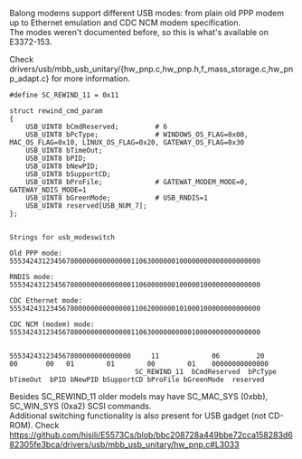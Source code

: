 Balong modems support different USB modes: from plain old PPP modem up to Ethernet emulation and CDC NCM modem specification.  
The modes weren't documented before, so this is what's available on E3372-153.

Check drivers/usb/mbb_usb_unitary/{hw_pnp.c,hw_pnp.h,f_mass_storage.c,hw_pnp_adapt.c} for more information.
```
#define SC_REWIND_11 = 0x11

struct rewind_cmd_param
{
    USB_UINT8 bCmdReserved;         # 6
    USB_UINT8 bPcType;              # WINDOWS_OS_FLAG=0x00, MAC_OS_FLAG=0x10, LINUX_OS_FLAG=0x20, GATEWAY_OS_FLAG=0x30
    USB_UINT8 bTimeOut;
    USB_UINT8 bPID;
    USB_UINT8 bNewPID;
    USB_UINT8 bSupportCD;
    USB_UINT8 bProFile;             # GATEWAT_MODEM_MODE=0, GATEWAY_NDIS_MODE=1
    USB_UINT8 bGreenMode;           # USB_RNDIS=1
    USB_UINT8 reserved[USB_NUM_7];
};


Strings for usb_modeswitch

Old PPP mode:
55534243123456780000000000000011063000000100000000000000000000

RNDIS mode:
55534243123456780000000000000011060000000100000100000000000000

CDC Ethernet mode:
55534243123456780000000000000011062000000101000100000000000000

CDC NCM (modem) mode:
55534243123456780000000000000011063000000000010000000000000000


555342431234567800000000000000     11             06         20       00       00   01        01        00        01    00000000000000
                               SC_REWIND_11  bCmdReserved  bPcType  bTimeOut  bPID bNewPID bSupportCD bProFile bGreenMode  reserved
```

Besides SC_REWIND_11 older models may have SC_MAC_SYS (0xbb), SC_WIN_SYS (0xa2) SCSI commands.  
Additional switching functionality is also present for USB gadget (not CD-ROM). Check  
https://github.com/hisili/E5573Cs/blob/bbc208728a449bbe72cca158283d682305fe3bca/drivers/usb/mbb_usb_unitary/hw_pnp.c#L3033
